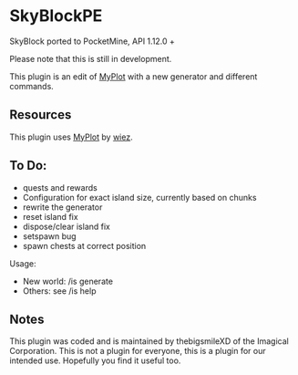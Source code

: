 # SkyBlockPE
SkyBlock ported to PocketMine, API 1.12.0 +

Please note that this is still in development.

This plugin is an edit of [MyPlot](https://github.com/wiez/MyPlot) with a new generator and different commands.

## Resources

This plugin uses [MyPlot](https://github.com/wiez/MyPlot) by [wiez](https://github.com/wiez).

## To Do:
 - quests and rewards
 - Configuration for exact island size, currently based on chunks
 - rewrite the generator
 - reset island fix
 - dispose/clear island fix
 - setspawn bug
 - spawn chests at correct position
 
Usage:
 - New world: /is generate <worldname>
 - Others: see /is help

## Notes

This plugin was coded and is maintained by thebigsmileXD of the Imagical Corporation. This is not a plugin for everyone, this is a plugin for our intended use. Hopefully you find it useful too.
